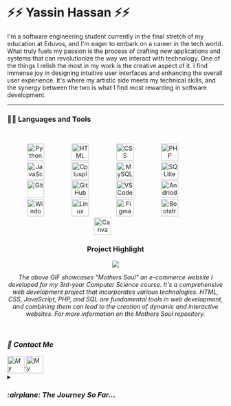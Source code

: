 # ⚡⚡ Yassin Hassan ⚡⚡
<!--
**yh70692/yh70692** is a ✨ _special_ ✨ repository because its `README.md` (this file) appears on your GitHub profile.

Here are some ideas to get you started:

- 🔭 I’m currently working on ...
- 🌱 I’m currently learning ...
- 👯 I’m looking to collaborate on ...
- 🤔 I’m looking for help with ...
- 💬 Ask me about ...
- 📫 How to reach me: ...
- 😄 Pronouns: ...
- ⚡ Fun fact: ...
-->
I'm a software engineering student currently in the final stretch of my education at Eduvos, and I'm eager to embark on a career in the tech world. What truly fuels my passion is the process of crafting new applications and systems that can revolutionize the way we interact with technology. One of the things I relish the most in my work is the creative aspect of it. I find immense joy in designing intuitive user interfaces and enhancing the overall user experience. It's where my artistic side meets my technical skills, and the synergy between the two is what I find most rewarding in software development.

---

### 👨‍💻 Languages and Tools 

<br>

<p align="center">
<img  alt="Python" width="40px" style="padding-right:60px;" src="https://cdn.jsdelivr.net/gh/devicons/devicon/icons/python/python-plain.svg" />
<img  alt="HTML" width="40px" style="padding-right:60px;" src="https://cdn.jsdelivr.net/gh/devicons/devicon/icons/html5/html5-plain.svg" />
<img  alt="CSS" width="40px" style="padding-right:60px;" src="https://cdn.jsdelivr.net/gh/devicons/devicon/icons/css3/css3-plain.svg" />
<img  alt="PHP" width="40px" style="padding-right:60px;" src="https://cdn.jsdelivr.net/gh/devicons/devicon/icons/php/php-plain.svg" />       
<img  alt="JavaScript" width="40px" style="padding-right:60px;" src="https://cdn.jsdelivr.net/gh/devicons/devicon/icons/javascript/javascript-plain.svg" />
<img alt="Cplusplus" width="40px" style="padding-right:60px;"src="https://cdn.jsdelivr.net/gh/devicons/devicon/icons/cplusplus/cplusplus-plain.svg" />
<img  alt="MySQL" width="40px" style="padding-right:60px;" src="https://cdn.jsdelivr.net/gh/devicons/devicon/icons/mysql/mysql-original.svg" />
<img  alt="SQLlite" width="40px" style="padding-right:60px;" src="https://cdn.jsdelivr.net/gh/devicons/devicon/icons/sqlite/sqlite-original.svg" />
<img  alt="Git" width="40px" style="padding-right:60px;" src="https://cdn.jsdelivr.net/gh/devicons/devicon/icons/git/git-original.svg" />
<img  alt="GitHub" width="40px" style="padding-right:60px;" src="https://cdn.jsdelivr.net/gh/devicons/devicon/icons/github/github-original.svg" />
<img  alt="VSCode" width="40px" style="padding-right:60px;" img src="https://cdn.jsdelivr.net/gh/devicons/devicon/icons/vscode/vscode-original.svg" />
<img  alt="Andriod" width="40px" style="padding-right:60px;" src="https://cdn.jsdelivr.net/gh/devicons/devicon/icons/androidstudio/androidstudio-original.svg" />
<img  alt="Windows" width="40px" style="padding-right:60px;" src="https://cdn.jsdelivr.net/gh/devicons/devicon/icons/windows8/windows8-original.svg" />
<img  alt="Linux" width="40px" style="padding-right:60px;" src="https://cdn.jsdelivr.net/gh/devicons/devicon/icons/linux/linux-original.svg" />
<img  alt="Figma" width="40px" style="padding-right:60px;"src="https://cdn.jsdelivr.net/gh/devicons/devicon/icons/figma/figma-original.svg" />
<img alt="Bootstrap" width="40px" style="padding-right:60px;"src="https://cdn.jsdelivr.net/gh/devicons/devicon/icons/bootstrap/bootstrap-original.svg" />
<img alt="Canva" width="40px" style="padding-right:60px;"src="https://cdn.jsdelivr.net/gh/devicons/devicon/icons/canva/canva-original.svg" />

</p>
<h3 align="center"> Project Highlight </h3>
<p align="center">
  <img src= "https://github.com/yh70692/yh70692/blob/6001aa2e4057a745adafa2d402c04d0ba50ffbca/Mothers.Soul.Ecommerce.Demo.gif">
</p>

<p align="center" >
	<em>The above GIF showcases "Mothers Soul" an e-commerce website I developed for my 3rd-year Computer Science course. 
	It's a comprehensive web development project that incorporates various technologies. 
	HTML, CSS, JavaScript, PHP, and SQL are fundamental tools in web development, and combining them can lead to the creation of dynamic and interactive websites. 
	For more information on the Mothers Soul repository.
</p>

<br>

### 👋 Contact Me

<a href="https://www.linkedin.com/in/yassin-hassan-b3aa29262/">
  <img align="center" alt="My Linkedin" width="40px" src="https://cdn.jsdelivr.net/gh/devicons/devicon/icons/linkedin/linkedin-original.svg" />
</a>
<a href="mailto:yh70692@gmail.com">
  <img align="center" alt="My Gmail" width="40px" src="https://upload.wikimedia.org/wikipedia/commons/thumb/7/7e/Gmail_icon_%282020%29.svg/512px-Gmail_icon_%282020%29.svg.png" />
</a>
     
<br>

<details>
 <summary><h3> :airplane: The Journey So Far...</h3></summary>
	My coding journey began with a humble and lesser-known application called Scratch 🐱, which turned out to be the gateway to my fascination with technology. This creative platform allowed me to explore not only the artistry of coding but also the fundamental concepts of programming. Through Scratch, I honed my skills in creating one-of-a-kind pieces of art, ranging from games and animations to music compositions. It was my initial foray into the world of information technology, and it ignited a passion that continues to burn brightly.

As I progressed through my computer science studies, I came to realize just how vast and dynamic the tech space truly is. My educational journey has been a captivating exploration, expanding my knowledge across various coding languages. I've delved into the versatility of Python, the web development trifecta of HTML, CSS, and JavaScript, and even ventured into the realms of PHP. These coding languages have become the tools I use to bring my creative visions to life and to build innovative solutions.

From the simplicity of Scratch to the complexity of Python and web technologies, my coding journey has been a rewarding evolution. I look forward to furthering my exploration of technology and leveraging my skills to contribute meaningfully to the ever-evolving field of information technology.
</summery>








